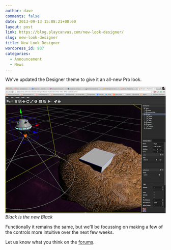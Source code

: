 ```yaml
---
author: dave
comments: false
date: 2013-09-13 15:08:21+00:00
layout: post
link: https://blog.playcanvas.com/new-look-designer/
slug: new-look-designer
title: New Look Designer
wordpress_id: 937
categories:
  - Announcement
  - News
---
```


We've updated the Designer theme to give it an all-new Pro look.

[![New Designer Theme](/assets/media/editor-extjs-dark.png)](/assets/media/editor-extjs-dark.png)
<br>_Black is the new Black_

Functionally it remains the same, but we'll be focussing on making a few of the controls more intuitive over the next few weeks.

Let us know what you think on the [forums](https://forum.playcanvas.com/t/new-designer-theme/88).
